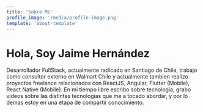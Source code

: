 ```yaml
---
title: 'Sobre Mi'
profile_image: '/media/profile-image.png'
template: 'about-template'
---
```


# Hola, Soy Jaime Hernández

Desarrollador FullStack, actualmente radicado en Santiago de Chile, trabajo como consultor externo en Walmart Chile y actualmente tambien realizo proyectos freelance relacionados con ReactJS, Angular, Flutter (Mobile), React Native (Mobile).
En mi tiempo libre escribo sobre tecnología, grabo videos sobre las distintas tecnologías que me a tocado abordar, y por lo demas estoy en una etapa de compartir conocimiento.


